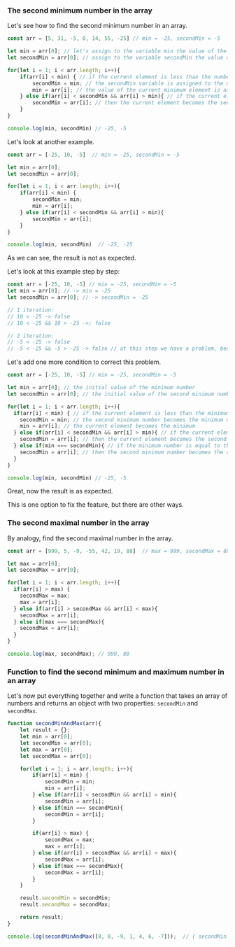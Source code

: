 ### The second minimum number in the array

Let's see how to find the second minimum number in an array.

```javascript
const arr = [5, 31, -5, 0, 14, 55, -25] // min = -25, secondMin = -5

let min = arr[0]; // let's assign to the variable min the value of the first element of the array
let secondMin = arr[0]; // assign to the variable secondMin the value of the first array element

for(let i = 1; i < arr.length; i++){
    if(arr[i] < min) { // if the current element is less than the number passed into the variable min
        secondMin = min; // the secondMin variable is assigned to the min variable
        min = arr[i]; // the value of the current minimum element is assigned to the variable min
    } else if(arr[i] < secondMin && arr[i] > min){ // if the current element is less than the second minimal number and more than the minimal one
        secondMin = arr[i]; // then the current element becomes the second minimum
    }
}

console.log(min, secondMin) // -25, -5
```

Let's look at another example.

```javascript
const arr = [-25, 10, -5]  // min = -25, secondMin = -5

let min = arr[0];
let secondMin = arr[0];

for(let i = 1; i < arr.length; i++){
    if(arr[i] < min) {
        secondMin = min;
        min = arr[i];
    } else if(arr[i] < secondMin && arr[i] > min){
        secondMin = arr[i];
    }
}

console.log(min, secondMin)  // -25, -25
```

As we can see, the result is not as expected.

Let's look at this example step by step:

```javascript
const arr = [-25, 10, -5] // min = -25, secondMin = -5
let min = arr[0]; // -> min = -25
let secondMin = arr[0]; // -> secondMin = -25

// 1 iteration: 
// 10 < -25 -> false
// 10 < -25 && 10 > -25 ->; false

// 2 iteration:
// -5 < -25 -> false
// -5 < -25 && -5 > -25 -> false // at this step we have a problem, because -5 is the second minimum number, but it does not fall into the condition
```

Let's add one more condition to correct this problem.

```javascript
const arr = [-25, 10, -5] // min = -25, secondMin = -5

let min = arr[0]; // the initial value of the minimum number
let secondMin = arr[0]; // the initial value of the second minimum number

for(let i = 1; i < arr.length; i++){
  if(arr[i] < min) { // if the current element is less than the minimum number
    secondMin = min; // the second minimum number becomes the minimum number
    min = arr[i]; // the current element becomes the minimum
  } else if(arr[i] < secondMin && arr[i] > min){ // if the current element is less than the second minimum number and greater than the minimum number
    secondMin = arr[i]; // then the current element becomes the second minimum
  } else if(min === secondMin){ // if the minimum number is equal to the second minimum number
    secondMin = arr[i]; // then the second minimum number becomes the current element
  }
}

console.log(min, secondMin) // -25, -5
```

Great, now the result is as expected.

This is one option to fix the feature, but there are other ways.



### The second maximal number in the array

By analogy, find the second maximal number in the array.

```javascript
const arr = [999, 5, -9, -55, 42, 19, 88]  // max = 999, secondMax = 88

let max = arr[0];
let secondMax = arr[0];

for(let i = 1; i < arr.length; i++){
  if(arr[i] > max) {
    secondMax = max;
    max = arr[i];
  } else if(arr[i] > secondMax && arr[i] < max){
    secondMax = arr[i];
  } else if(max === secondMax){
    secondMax = arr[i];
  }
}

console.log(max, secondMax); // 999, 88
```


### Function to find the second minimum and maximum number in an array

Let's now put everything together and write a function that takes an array of numbers and returns an object with two properties: `secondMin` and `secondMax`.

```javascript
function secondMinAndMax(arr){
    let result = {};
    let min = arr[0];
    let secondMin = arr[0];
    let max = arr[0];
    let secondMax = arr[0];

    for(let i = 1; i < arr.length; i++){
        if(arr[i] < min) {
            secondMin = min;
            min = arr[i];
        } else if(arr[i] < secondMin && arr[i] > min){
            secondMin = arr[i];
        } else if(min === secondMin){
            secondMin = arr[i];
        }

        if(arr[i] > max) {
            secondMax = max;
            max = arr[i];
        } else if(arr[i] > secondMax && arr[i] < max){
            secondMax = arr[i];
        } else if(max === secondMax){
            secondMax = arr[i];
        }
    }

    result.secondMin = secondMin;
    result.secondMax = secondMax;

    return result;
}

console.log(secondMinAndMax([8, 0, -9, 1, 4, 6, -7]));  // { secondMin: -7, secondMax: 6 }
```